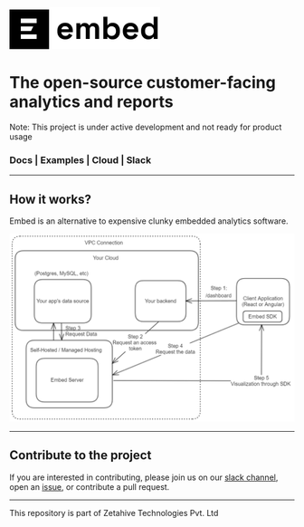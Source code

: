 ![embed](static/embed.png)

# The open-source customer-facing analytics and reports

Note: This project is under active development and not ready for product usage

### **Docs | Examples | Cloud | Slack**

---

## How it works?

Embed is an alternative to expensive clunky embedded analytics software. 

![embed-hld](static/embed-hld.png)

---

## Contribute to the project

If you are interested in contributing, please join us on our [slack channel](https://slack.getembed.dev/), open an [issue](https://github.com/zetahiveco/embed/issues/new), or contribute a pull request.

---

This repository is part of Zetahive Technologies Pvt. Ltd